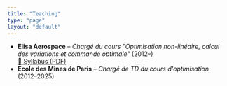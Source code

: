 ```yaml
---
title: "Teaching"
type: "page"
layout: "default"
---
```


- **Elisa Aerospace** – *Chargé du cours "Optimisation non-linéaire, calcul des variations et commande optimale"* (2012–)  
  [📄 Syllabus (PDF)](/files/CoursElisaAerospace.pdf)
- **Ecole des Mines de Paris** – *Chargé de TD du cours d'optimisation* (2012–2025)